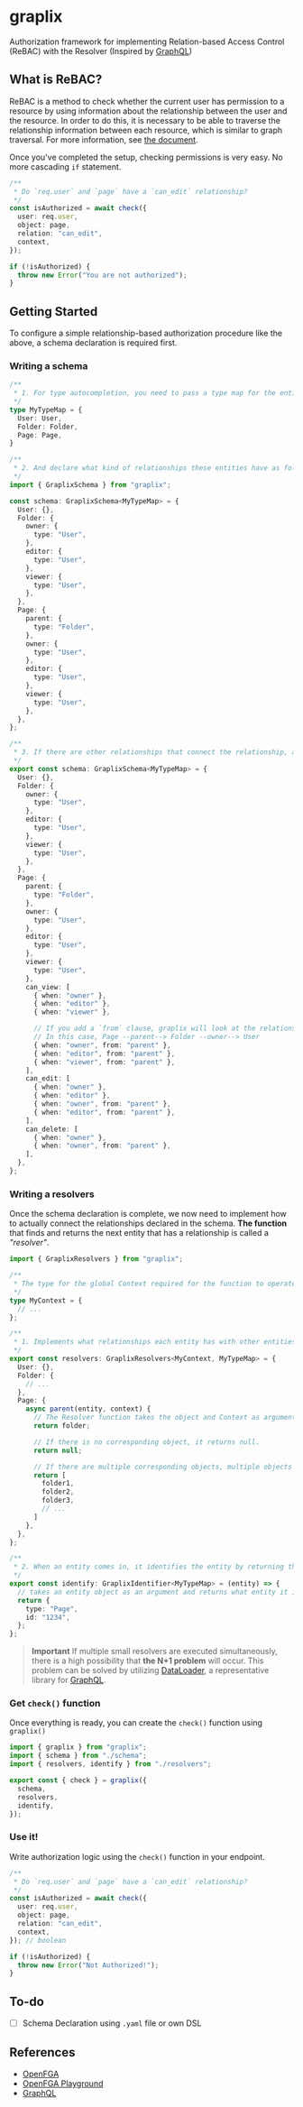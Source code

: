 # graplix

Authorization framework for implementing Relation-based Access Control (ReBAC) with the Resolver (Inspired by [GraphQL](https://graphql.org))

## What is ReBAC?

ReBAC is a method to check whether the current user has permission to a resource by using information about the relationship between the user and the resource. In order to do this, it is necessary to be able to traverse the relationship information between each resource, which is similar to graph traversal. For more information, see [the document](https://en.wikipedia.org/wiki/Relationship-based_access_control).

Once you've completed the setup, checking permissions is very easy. No more cascading `if` statement.

```typescript
/**
 * Do `req.user` and `page` have a `can_edit` relationship?
 */
const isAuthorized = await check({
  user: req.user,
  object: page,
  relation: "can_edit",
  context,
});

if (!isAuthorized) {
  throw new Error("You are not authorized");
}
```

## Getting Started

To configure a simple relationship-based authorization procedure like the above, a schema declaration is required first.

### Writing a schema

```typescript
/**
 * 1. For type autocompletion, you need to pass a type map for the entities currently existing in the system, like this:
 */
type MyTypeMap = {
  User: User,
  Folder: Folder,
  Page: Page,
}

/**
 * 2. And declare what kind of relationships these entities have as follows:
 */
import { GraplixSchema } from "graplix";

const schema: GraplixSchema<MyTypeMap> = {
  User: {},
  Folder: {
    owner: {
      type: "User",
    },
    editor: {
      type: "User",
    },
    viewer: {
      type: "User",
    },
  },
  Page: {
    parent: {
      type: "Folder",
    },
    owner: {
      type: "User",
    },
    editor: {
      type: "User",
    },
    viewer: {
      type: "User",
    },
  },
};

/**
 * 3. If there are other relationships that connect the relationship, add them.
 */
export const schema: GraplixSchema<MyTypeMap> = {
  User: {},
  Folder: {
    owner: {
      type: "User",
    },
    editor: {
      type: "User",
    },
    viewer: {
      type: "User",
    },
  },
  Page: {
    parent: {
      type: "Folder",
    },
    owner: {
      type: "User",
    },
    editor: {
      type: "User",
    },
    viewer: {
      type: "User",
    },
    can_view: [
      { when: "owner" },
      { when: "editor" },
      { when: "viewer" },

      // If you add a `from` clause, graplix will look at the relationship up to the relationship.
      // In this case, Page --parent--> Folder --owner--> User
      { when: "owner", from: "parent" },
      { when: "editor", from: "parent" },
      { when: "viewer", from: "parent" },
    ],
    can_edit: [
      { when: "owner" },
      { when: "editor" },
      { when: "owner", from: "parent" },
      { when: "editor", from: "parent" },
    ],
    can_delete: [
      { when: "owner" },
      { when: "owner", from: "parent" },
    ],
  },
};
```

### Writing a resolvers

Once the schema declaration is complete, we now need to implement how to actually connect the relationships declared in the schema. **The function** that finds and returns the next entity that has a relationship is called a *"resolver"*.

```typescript
import { GraplixResolvers } from "graplix";

/**
 * The type for the global Context required for the function to operate. It may include declarations such as DataLoader to prevent N+1 operation, or DB instances.
 */
type MyContext = {
  // ...
};

/**
 * 1. Implements what relationships each entity has with other entities.
 */
export const resolvers: GraplixResolvers<MyContext, MyTypeMap> = {
  User: {},
  Folder: {
    // ...
  },
  Page: {
    async parent(entity, context) {
      // The Resolver function takes the object and Context as arguments and returns the next object pointed to by the relationship.
      return folder;

      // If there is no corresponding object, it returns null.
      return null;

      // If there are multiple corresponding objects, multiple objects are returned.
      return [
        folder1,
        folder2,
        folder3,
        // ...
      ]
    },
  },
};

/**
 * 2. When an entity comes in, it identifies the entity by returning the entity name and ID it has.
 */
export const identify: GraplixIdentifier<MyTypeMap> = (entity) => {
  // takes an entity object as an argument and returns what entity it is.
  return {
    type: "Page",
    id: "1234",
  };
};
```

> **Important** If multiple small resolvers are executed simultaneously, there is a high possibility that **the N+1 problem** will occur. This problem can be solved by utilizing [DataLoader](https://github.com/graphql/dataloader), a representative library for [GraphQL](https://graphql.org/).

### Get `check()` function

Once everything is ready, you can create the `check()` function using `graplix()`

```typescript
import { graplix } from "graplix";
import { schema } from "./schema";
import { resolvers, identify } from "./resolvers";

export const { check } = graplix({
  schema,
  resolvers,
  identify,
});
```

### Use it!

Write authorization logic using the `check()` function in your endpoint.

```typescript
/**
 * Do `req.user` and `page` have a `can_edit` relationship?
 */
const isAuthorized = await check({
  user: req.user,
  object: page,
  relation: "can_edit",
  context,
}); // boolean

if (!isAuthorized) {
  throw new Error("Not Authorized!");
}
```


## To-do

- [ ] Schema Declaration using `.yaml` file or own DSL


## References

- [OpenFGA](https://openfga.dev/)
- [OpenFGA Playground](https://play.fga.dev/)
- [GraphQL](https://graphql.org/)

